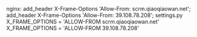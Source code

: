 nginx:
add_header X-Frame-Options 'Allow-From: scrm.qiaoqiaowan.net';
add_header X-Frame-Options 'Allow-From: 39.108.78.208';
settings.py
X_FRAME_OPTIONS = 'ALLOW-FROM scrm.qiaoqiaowan.net'
X_FRAME_OPTIONS = 'ALLOW-FROM 39.108.78.208'

